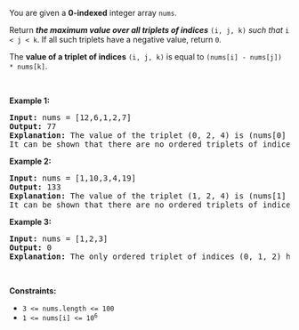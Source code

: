 <p>You are given a <strong>0-indexed</strong> integer array <code>nums</code>.</p>

<p>Return <em><strong>the maximum value over all triplets of indices</strong></em> <code>(i, j, k)</code> <em>such that</em> <code>i &lt; j &lt; k</code>. If all such triplets have a negative value, return <code>0</code>.</p>

<p>The <strong>value of a triplet of indices</strong> <code>(i, j, k)</code> is equal to <code>(nums[i] - nums[j]) * nums[k]</code>.</p>

<p>&nbsp;</p>
<p><strong class="example">Example 1:</strong></p>

<pre>
<strong>Input:</strong> nums = [12,6,1,2,7]
<strong>Output:</strong> 77
<strong>Explanation:</strong> The value of the triplet (0, 2, 4) is (nums[0] - nums[2]) * nums[4] = 77.
It can be shown that there are no ordered triplets of indices with a value greater than 77. 
</pre>

<p><strong class="example">Example 2:</strong></p>

<pre>
<strong>Input:</strong> nums = [1,10,3,4,19]
<strong>Output:</strong> 133
<strong>Explanation:</strong> The value of the triplet (1, 2, 4) is (nums[1] - nums[2]) * nums[4] = 133.
It can be shown that there are no ordered triplets of indices with a value greater than 133.
</pre>

<p><strong class="example">Example 3:</strong></p>

<pre>
<strong>Input:</strong> nums = [1,2,3]
<strong>Output:</strong> 0
<strong>Explanation:</strong> The only ordered triplet of indices (0, 1, 2) has a negative value of (nums[0] - nums[1]) * nums[2] = -3. Hence, the answer would be 0.
</pre>

<p>&nbsp;</p>
<p><strong>Constraints:</strong></p>

<ul>
	<li><code>3 &lt;= nums.length &lt;= 100</code></li>
	<li><code>1 &lt;= nums[i] &lt;= 10<sup>6</sup></code></li>
</ul>
